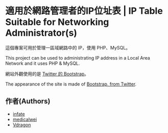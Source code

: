 適用於網路管理者的IP位址表 | IP Table Suitable for Networking Administrator(s)
==========

這個專案可用於管理一區域網路中的 IP，使用 PHP、MySQL。

This project can be used to administrating IP address in a Local Area Network and it uses PHP & MySQL.

網站外觀使用的是 [Twitter 的 Bootstrap](http://twitter.github.com/bootstrap)。

The appearance of the site is made of [Bootstrap, from Twitter](http://twitter.github.com/bootstrap).

作者(Authors)
----
* [infate](http://github.com/infate)
* [medicalwei](http://github.com/medicalwei)
* [Vdragon](http://github.com/Vdragon)
